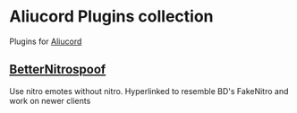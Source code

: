 # Aliucord Plugins collection
Plugins for [Aliucord](https://github.com/Aliucord)

## [BetterNitrospoof](/plugins/BetterNitroSpoof)
Use nitro emotes without nitro. Hyperlinked to resemble BD's FakeNitro and work on newer clients

